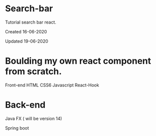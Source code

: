 # Search-bar
Tutorial search bar react.


Created 16-06-2020

Updated 19-06-2020




# Boulding my own react component from scratch.

Front-end 
HTML
CSS6
Javascript 
React-Hook



# Back-end
Java FX  ( will be version 14)

Spring boot


